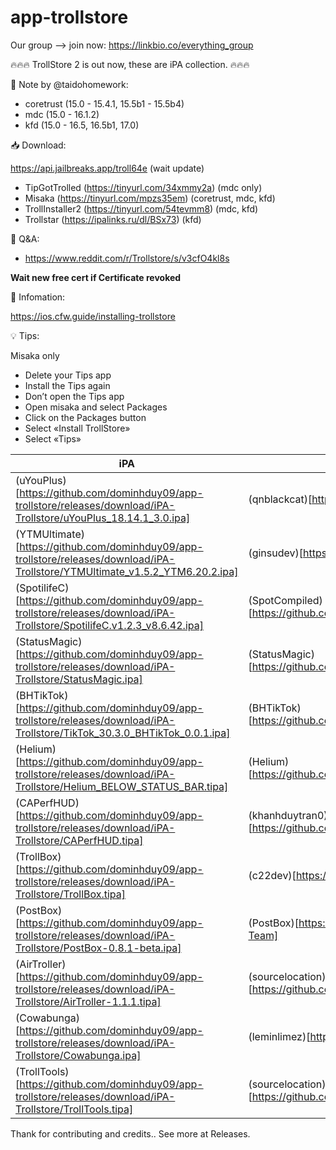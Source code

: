 # app-trollstore 

Our group --> join now: https://linkbio.co/everything_group

🔥🔥🔥 TrollStore 2 is out now, these are iPA collection. 🔥🔥🔥 

📝 Note by @taidohomework:

- coretrust (15.0 - 15.4.1, 15.5b1 - 15.5b4)
- mdc (15.0 - 16.1.2)
- kfd (15.0 - 16.5, 16.5b1, 17.0)

📥 Download:

https://api.jailbreaks.app/troll64e (wait update)    

- TipGotTrolled (https://tinyurl.com/34xmmy2a) (mdc only)  
- Misaka (https://tinyurl.com/mpzs35em) (coretrust, mdc, kfd)   
- TrollInstaller2 (https://tinyurl.com/54tevmm8) (mdc, kfd)
- Trollstar (https://ipalinks.ru/dl/BSx73) (kfd)

🔐 Q&A:

- https://www.reddit.com/r/Trollstore/s/v3cfO4kl8s

**Wait new free cert if Certificate revoked**

🚩 Infomation: 

https://ios.cfw.guide/installing-trollstore

💡 Tips: 

Misaka only

- Delete your Tips app
- Install the Tips again
- Don’t open the Tips app
- Open misaka and select Packages 
- Click on the Packages button
- Select «Install TrollStore»
- Select «Tips»

| iPA                     |       Author           |
| ------------------------|------------------------|
| (uYouPlus)[https://github.com/dominhduy09/app-trollstore/releases/download/iPA-Trollstore/uYouPlus_18.14.1_3.0.ipa] | (qnblackcat)[https://github.com/qnblackcat] |
| (YTMUltimate)[https://github.com/dominhduy09/app-trollstore/releases/download/iPA-Trollstore/YTMUltimate_v1.5.2_YTM6.20.2.ipa] | (ginsudev)[https://github.com/ginsudev] |
| (SpotilifeC)[https://github.com/dominhduy09/app-trollstore/releases/download/iPA-Trollstore/SpotilifeC.v1.2.3_v8.6.42.ipa] | (SpotCompiled)[https://github.com/SpotCompiled] |
| (StatusMagic)[https://github.com/dominhduy09/app-trollstore/releases/download/iPA-Trollstore/StatusMagic.ipa] | (StatusMagic)[https://github.com/Avangelista/StatusMagic] |
| (BHTikTok)[https://github.com/dominhduy09/app-trollstore/releases/download/iPA-Trollstore/TikTok_30.3.0_BHTikTok_0.0.1.ipa] | (BHTikTok)[https://github.com/BandarHL/BHTikTok] |
| (Helium)[https://github.com/dominhduy09/app-trollstore/releases/download/iPA-Trollstore/Helium_BELOW_STATUS_BAR.tipa] | (Helium)[https://github.com/leminlimez/Helium] |
| (CAPerfHUD)[https://github.com/dominhduy09/app-trollstore/releases/download/iPA-Trollstore/CAPerfHUD.tipa] | (khanhduytran0)[https://github.com/khanhduytran0] |
| (TrollBox)[https://github.com/dominhduy09/app-trollstore/releases/download/iPA-Trollstore/TrollBox.tipa] | (c22dev)[https://github.com/c22dev] |
| (PostBox)[https://github.com/dominhduy09/app-trollstore/releases/download/iPA-Trollstore/PostBox-0.8.1-beta.ipa] | (PostBox)[https://github.com/PostBox-Team] |
| (AirTroller)[https://github.com/dominhduy09/app-trollstore/releases/download/iPA-Trollstore/AirTroller-1.1.1.tipa] | (sourcelocation)[https://github.com/sourcelocation] |
| (Cowabunga)[https://github.com/dominhduy09/app-trollstore/releases/download/iPA-Trollstore/Cowabunga.ipa] | (leminlimez)[https://github.com/leminlimez] |
| (TrollTools)[https://github.com/dominhduy09/app-trollstore/releases/download/iPA-Trollstore/TrollTools.tipa] | (sourcelocation)[https://github.com/sourcelocation] |

Thank for contributing and credits.. See more at Releases.

